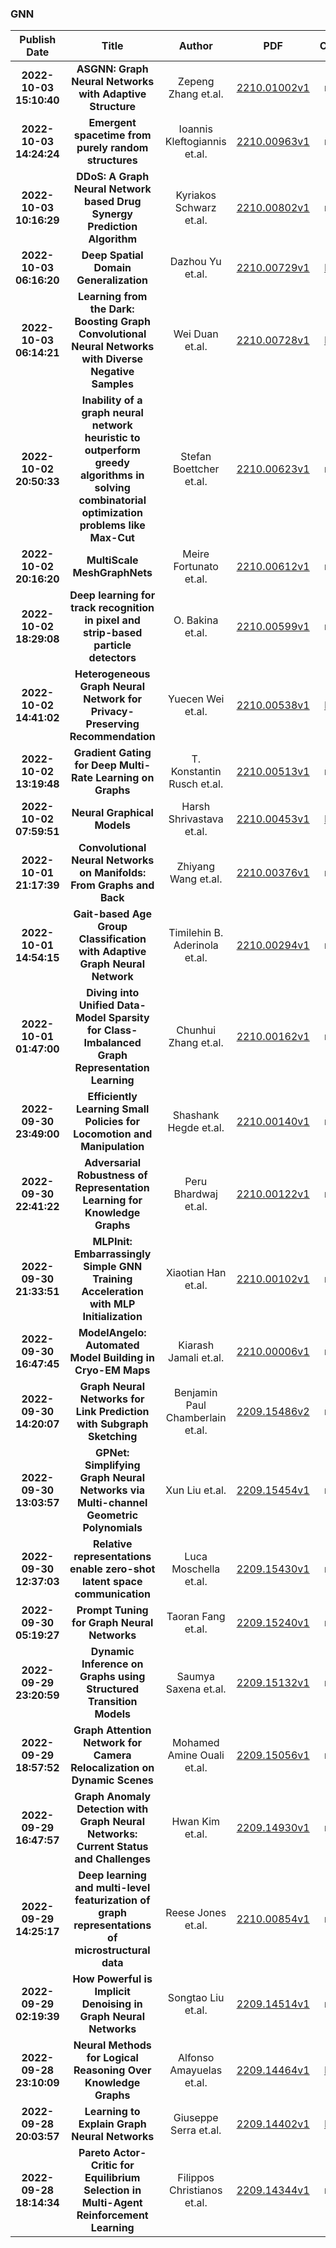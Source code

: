 
### GNN
|Publish Date|Title|Author|PDF|Code|
| :---: | :---: | :---: | :---: | :---: |
|**2022-10-03 15:10:40**|**ASGNN: Graph Neural Networks with Adaptive Structure**|Zepeng Zhang et.al.|[2210.01002v1](http://arxiv.org/abs/2210.01002v1)|null|
|**2022-10-03 14:24:24**|**Emergent spacetime from purely random structures**|Ioannis Kleftogiannis et.al.|[2210.00963v1](http://arxiv.org/abs/2210.00963v1)|null|
|**2022-10-03 10:16:29**|**DDoS: A Graph Neural Network based Drug Synergy Prediction Algorithm**|Kyriakos Schwarz et.al.|[2210.00802v1](http://arxiv.org/abs/2210.00802v1)|null|
|**2022-10-03 06:16:20**|**Deep Spatial Domain Generalization**|Dazhou Yu et.al.|[2210.00729v1](http://arxiv.org/abs/2210.00729v1)|[link](https://github.com/dyu62/deep-domain-generalization)|
|**2022-10-03 06:14:21**|**Learning from the Dark: Boosting Graph Convolutional Neural Networks   with Diverse Negative Samples**|Wei Duan et.al.|[2210.00728v1](http://arxiv.org/abs/2210.00728v1)|[link](https://github.com/Wei9711/NegGCNs)|
|**2022-10-02 20:50:33**|**Inability of a graph neural network heuristic to outperform greedy   algorithms in solving combinatorial optimization problems like Max-Cut**|Stefan Boettcher et.al.|[2210.00623v1](http://arxiv.org/abs/2210.00623v1)|null|
|**2022-10-02 20:16:20**|**MultiScale MeshGraphNets**|Meire Fortunato et.al.|[2210.00612v1](http://arxiv.org/abs/2210.00612v1)|null|
|**2022-10-02 18:29:08**|**Deep learning for track recognition in pixel and strip-based particle   detectors**|O. Bakina et.al.|[2210.00599v1](http://arxiv.org/abs/2210.00599v1)|null|
|**2022-10-02 14:41:02**|**Heterogeneous Graph Neural Network for Privacy-Preserving Recommendation**|Yuecen Wei et.al.|[2210.00538v1](http://arxiv.org/abs/2210.00538v1)|[link](https://github.com/aixwinnie/hetedp)|
|**2022-10-02 13:19:48**|**Gradient Gating for Deep Multi-Rate Learning on Graphs**|T. Konstantin Rusch et.al.|[2210.00513v1](http://arxiv.org/abs/2210.00513v1)|null|
|**2022-10-02 07:59:51**|**Neural Graphical Models**|Harsh Shrivastava et.al.|[2210.00453v1](http://arxiv.org/abs/2210.00453v1)|[link](https://github.com/harshs27/neural-graphical-models)|
|**2022-10-01 21:17:39**|**Convolutional Neural Networks on Manifolds: From Graphs and Back**|Zhiyang Wang et.al.|[2210.00376v1](http://arxiv.org/abs/2210.00376v1)|null|
|**2022-10-01 14:54:15**|**Gait-based Age Group Classification with Adaptive Graph Neural Network**|Timilehin B. Aderinola et.al.|[2210.00294v1](http://arxiv.org/abs/2210.00294v1)|null|
|**2022-10-01 01:47:00**|**Diving into Unified Data-Model Sparsity for Class-Imbalanced Graph   Representation Learning**|Chunhui Zhang et.al.|[2210.00162v1](http://arxiv.org/abs/2210.00162v1)|null|
|**2022-09-30 23:49:00**|**Efficiently Learning Small Policies for Locomotion and Manipulation**|Shashank Hegde et.al.|[2210.00140v1](http://arxiv.org/abs/2210.00140v1)|null|
|**2022-09-30 22:41:22**|**Adversarial Robustness of Representation Learning for Knowledge Graphs**|Peru Bhardwaj et.al.|[2210.00122v1](http://arxiv.org/abs/2210.00122v1)|null|
|**2022-09-30 21:33:51**|**MLPInit: Embarrassingly Simple GNN Training Acceleration with MLP   Initialization**|Xiaotian Han et.al.|[2210.00102v1](http://arxiv.org/abs/2210.00102v1)|null|
|**2022-09-30 16:47:45**|**ModelAngelo: Automated Model Building in Cryo-EM Maps**|Kiarash Jamali et.al.|[2210.00006v1](http://arxiv.org/abs/2210.00006v1)|null|
|**2022-09-30 14:20:07**|**Graph Neural Networks for Link Prediction with Subgraph Sketching**|Benjamin Paul Chamberlain et.al.|[2209.15486v2](http://arxiv.org/abs/2209.15486v2)|null|
|**2022-09-30 13:03:57**|**GPNet: Simplifying Graph Neural Networks via Multi-channel Geometric   Polynomials**|Xun Liu et.al.|[2209.15454v1](http://arxiv.org/abs/2209.15454v1)|null|
|**2022-09-30 12:37:03**|**Relative representations enable zero-shot latent space communication**|Luca Moschella et.al.|[2209.15430v1](http://arxiv.org/abs/2209.15430v1)|null|
|**2022-09-30 05:19:27**|**Prompt Tuning for Graph Neural Networks**|Taoran Fang et.al.|[2209.15240v1](http://arxiv.org/abs/2209.15240v1)|null|
|**2022-09-29 23:20:59**|**Dynamic Inference on Graphs using Structured Transition Models**|Saumya Saxena et.al.|[2209.15132v1](http://arxiv.org/abs/2209.15132v1)|null|
|**2022-09-29 18:57:52**|**Graph Attention Network for Camera Relocalization on Dynamic Scenes**|Mohamed Amine Ouali et.al.|[2209.15056v1](http://arxiv.org/abs/2209.15056v1)|null|
|**2022-09-29 16:47:57**|**Graph Anomaly Detection with Graph Neural Networks: Current Status and   Challenges**|Hwan Kim et.al.|[2209.14930v1](http://arxiv.org/abs/2209.14930v1)|null|
|**2022-09-29 14:25:17**|**Deep learning and multi-level featurization of graph representations of   microstructural data**|Reese Jones et.al.|[2210.00854v1](http://arxiv.org/abs/2210.00854v1)|null|
|**2022-09-29 02:19:39**|**How Powerful is Implicit Denoising in Graph Neural Networks**|Songtao Liu et.al.|[2209.14514v1](http://arxiv.org/abs/2209.14514v1)|null|
|**2022-09-28 23:10:09**|**Neural Methods for Logical Reasoning Over Knowledge Graphs**|Alfonso Amayuelas et.al.|[2209.14464v1](http://arxiv.org/abs/2209.14464v1)|[link](https://github.com/amayuelas/NNKGReasoning)|
|**2022-09-28 20:03:57**|**Learning to Explain Graph Neural Networks**|Giuseppe Serra et.al.|[2209.14402v1](http://arxiv.org/abs/2209.14402v1)|[link](https://github.com/giuseppeserra93/l2xgnn)|
|**2022-09-28 18:14:34**|**Pareto Actor-Critic for Equilibrium Selection in Multi-Agent   Reinforcement Learning**|Filippos Christianos et.al.|[2209.14344v1](http://arxiv.org/abs/2209.14344v1)|null|
